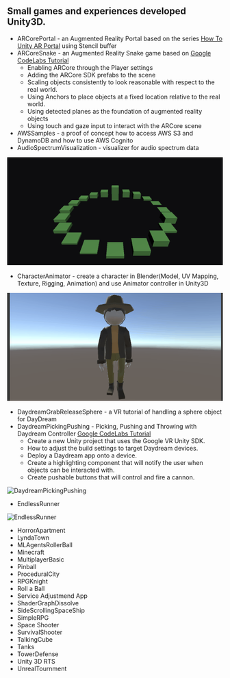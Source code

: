 ## Small games and experiences developed Unity3D.
* ARCorePortal - an Augmented Reality Portal based on the series [How To Unity AR Portal](https://www.youtube.com/playlist?list=PLKIKuXdn4ZMhwJmPnYI0e7Ixv94ZFPvEP) using Stencil buffer
* ARCoreSnake - an Augmented Reality Snake game based on [Google CodeLabs Tutorial](https://codelabs.developers.google.com/codelabs/arcore-intro/index.html?index=..%2F..io2018#0)
    * Enabling ARCore through the Player settings
    * Adding the ARCore SDK prefabs to the scene
    * Scaling objects consistently to look reasonable with respect to the real world.
    * Using Anchors to place objects at a fixed location relative to the real world.
    * Using detected planes as the foundation of augmented reality objects
    * Using touch and gaze input to interact with the ARCore scene
* AWSSamples - a proof of concept how to access AWS S3 and DynamoDB and how to use AWS Cognito
* AudioSpectrumVisualization - visualizer for audio spectrum data

![AudioSpectrumVisualization](images/AudioSpectrumVisualization.gif)

* CharacterAnimator - create a character in Blender(Model, UV Mapping, Texture, Rigging, Animation) and use Animator controller in Unity3D

![CharacterAnimator](images/CharacterAnimator.gif)

* DaydreamGrabReleaseSphere	- a VR tutorial of handling a sphere object for DayDream
* DaydreamPickingPushing - Picking, Pushing and Throwing with Daydream Controller [Google CodeLabs Tutorial](https://codelabs.developers.google.com/codelabs/daydream-picking-pushing/index.html?index=..%2F..%2Findex#0)
    * Create a new Unity project that uses the Google VR Unity SDK.    
    * How to adjust the build settings to target Daydream devices.
    * Deploy a Daydream app onto a device.
    * Create a highlighting component that will notify the user when objects can be interacted with.
    * Create pushable buttons that will control and fire a cannon.
    
![DaydreamPickingPushing](images/DaydreamPickingPushing.gif)

* EndlessRunner

![EndlessRunner](images/EndlessRunner.gif)

* HorrorApartment
* LyndaTown
* MLAgentsRollerBall
* Minecraft
* MultiplayerBasic
* Pinball
* ProceduralCity
* RPGKnight
* Roll a Ball
* Service Adjustmend App
* ShaderGraphDissolve
* SideScrollingSpaceShip
* SimpleRPG
* Space Shooter
* SurvivalShooter
* TalkingCube
* Tanks
* TowerDefense
* Unity 3D RTS
* UnrealTournment

